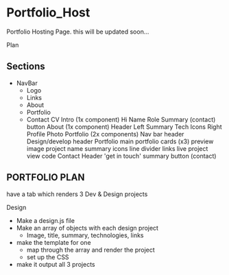 # Portfolio_Host
Portfolio Hosting Page. this will be updated soon...


Plan

## Sections
- NavBar
    - Logo
    - Links
    - About
    - Portfolio
    - Contact
CV
Intro (1x component)
Hi
Name
Role
Summary
(contact) button
About (1x component)
Header
Left
Summary
Tech Icons
Right
Profile Photo
Portfolio (2x components)
Nav bar
header
Design/develop header
Portfolio main
portfolio cards (x3)
preview image
project name
summary
icons
line divider
links
live project
view code
Contact
Header
'get in touch'
summary
button (contact)




## PORTFOLIO PLAN

have a tab which renders 3 Dev & Design projects 

Design 
- Make a design.js file
- Make an array of objects with each design project
    - Image, title, summary, technologies, links
- make the template for one
    - map through the array and render the project
    - set up the CSS
- make it output all 3 projects